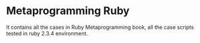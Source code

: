 # Metaprogramming Ruby

It contains all the cases in Ruby Metaprogramming book, all the case scripts tested in ruby 2.3.4 environment.

